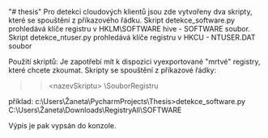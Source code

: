 "# thesis" 
Pro detekci cloudových klientů jsou zde vytvořeny dva skripty, které se spouštění z příkazového řádku.
Skript detekce_software.py prohledává klíče registru v HKLM\SOFTWARE hive - SOFTWARE soubor.
Skript detekce_ntuser.py prohledává klíče registru v HKCU - NTUSER.DAT soubor

Použití skriptů:
  Je zapotřebí mít k dispozici vyexportované "mrtvé" registry, které chcete zkoumat.
  Skripty se spouštění z příkazové řádky:
 >> <cestaKeSkriptu>\<nazevSkriptu> <cestaKSouboruRegistru>\SouborRegistru

 příklad:
 c:\Users\Žaneta\PycharmProjects\Thesis>detekce_software.py C:\Users\Žaneta\Downloads\RegistryAll\SOFTWARE
 
 Výpis je pak vypsán do konzole.

  
